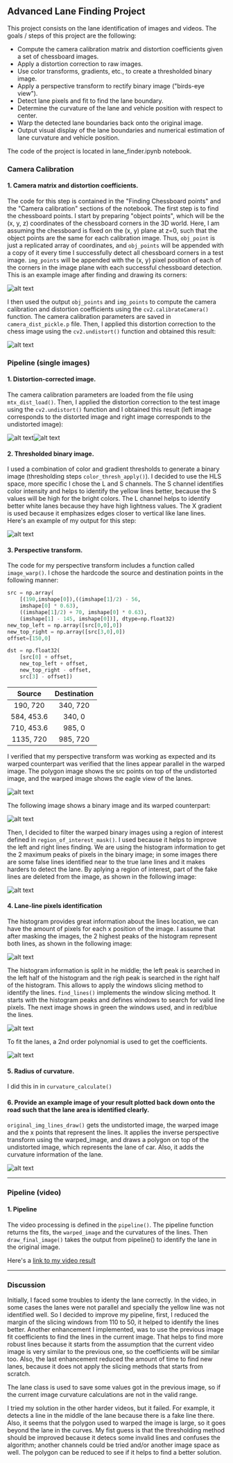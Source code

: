## Advanced Lane Finding Project

This project consists on the lane identification of images and videos. The goals / steps of this project are the following:

* Compute the camera calibration matrix and distortion coefficients given a set of chessboard images.
* Apply a distortion correction to raw images.
* Use color transforms, gradients, etc., to create a thresholded binary image.
* Apply a perspective transform to rectify binary image ("birds-eye view").
* Detect lane pixels and fit to find the lane boundary.
* Determine the curvature of the lane and vehicle position with respect to center.
* Warp the detected lane boundaries back onto the original image.
* Output visual display of the lane boundaries and numerical estimation of lane curvature and vehicle position.

[//]: # (Image References)

[image1]: ./output_images/chessboard_corners.jpg "Chess board corners"
[image2]: ./output_images/undistorted_calibration.png "Undistorted chessboard"
[image3]: ./output_images/distorted_test_image.png "Distorted test image"
[image4]: ./output_images/undistorted_test_image.png "Undistorted test image"
[image5]: ./output_images/gradient_applied.png "Gradient applied"
[image6]: ./output_images/warped_img.png "Warped image"
[image7]: ./output_images/binary_warped_img.png "Binary Warped image"
[image8]: ./output_images/masked_image.png "Masked Warped image"
[image9]: ./output_images/histogram_example.png "Histogram"
[image10]: ./output_images/lanes.png "Lanes Identification"
[image11]: ./output_images/lanes_1.png "Lanes 1 Identification"
[image12]: ./output_images/final_img.png "Final image"
[video1]: ./project_video_lanes.mp4 "Video"

The code of the project is located in lane_finder.ipynb notebook.
### Camera Calibration

#### 1. Camera matrix and distortion coefficients.

The code for this step is contained in the "Finding Chessboard points" and the "Camera calibration" sections of the notebook.
The first step is to find the chessboard points. I start by preparing "object points", which will be the (x, y, z) coordinates of the chessboard corners in the 3D world.  Here, I am assuming the chessboard is fixed on the (x, y) plane at z=0, such that the object points are the same for each calibration image.  Thus, `obj_point` is just a replicated array of coordinates, and `obj_points` will be appended with a copy of it every time I successfully detect all chessboard corners in a test image.  `img_points` will be appended with the (x, y) pixel position of each of the corners in the image plane with each successful chessboard detection. This is an example image after finding and drawing its corners:

![alt text][image1]

I then used the output `obj_points` and `img_points` to compute the camera calibration and distortion coefficients using the `cv2.calibrateCamera()` function. The camera calibration parameters are saved in `camera_dist_pickle.p` file. Then, I applied this distortion correction to the chess image using the `cv2.undistort()` function and obtained this result: 

![alt text][image2]

### Pipeline (single images)

#### 1. Distortion-corrected image.

The camera calibration parameters are loaded from the file using `mtx_dist_load()`. Then, I applied the distortion correction to the test image using the `cv2.undistort()` function and I obtained this result (left image corresponds to the distorted image and right image corresponds to the undistorted image):

![alt text][image3]![alt text][image4]

#### 2. Thresholded binary image.

I used a combination of color and gradient thresholds to generate a binary image (thresholding steps `color_thresh_apply()`).
I decided to use the HLS space, more specific I chose the L and S channels. The S channel identifies color intensity and helps to identify the yellow lines better, because the S values will be high for the bright colors. The L channel helps to identify better white lanes because they have high lightness values. The X gradient is used because it emphasizes edges closer to vertical like lane lines. Here's an example of my output for this step:

![alt text][image5]

#### 3. Perspective transform.

The code for my perspective transform includes a function called `image_warp()`.  I chose the hardcode the source and destination points in the following manner:

```python
src = np.array(
	[(190,imshape[0]),((imshape[1]/2) - 56,
	imshape[0] * 0.63),
	((imshape[1]/2) + 70, imshape[0] * 0.63),
	(imshape[1] - 145, imshape[0])], dtype=np.float32)
new_top_left = np.array([src[0,0],0])
new_top_right = np.array([src[3,0],0])
offset=[150,0]

dst = np.float32(
	[src[0] + offset,
	new_top_left + offset,
	new_top_right - offset,
	src[3] - offset])
```

| Source        | Destination   | 
|:-------------:|:-------------:| 
| 190, 720      | 340, 720      | 
| 584, 453.6    | 340, 0        |
| 710, 453.6    | 985, 0        |
| 1135, 720     | 985, 720      |

I verified that my perspective transform was working as expected and its warped counterpart was verified that the lines appear parallel in the warped image. The polygon image shows the src points on top of the undistorted image, and the warped image shows the eagle view of the lanes.

![alt text][image6]

The following image shows a binary image and its warped counterpart:

![alt text][image7]

Then, I decided to filter the warped binary images using a region of interest defined in `region_of_interest_mask()`. I used because it helps to improve the left and right lines finding. We are using the histogram information to get the 2 maximum peaks of pixels in the binary image; in some images there are some false lines identified near to the true lane lines and it makes harders to detect the lane. By aplying a region of interest, part of the fake lines are deleted from the image, as shown in the following image:

![alt text][image8]

#### 4. Lane-line pixels identification

The histogram provides great information about the lines location, we can have the amount of pixels for each x position of the image. I assume that after masking the images, the 2 highest peaks of the histogram represent both lines, as shown in the following image:

![alt text][image9]

The histogram information is split in he middle; the left peak is searched in the left half of the histogram and the righ peak is searched in the right half of the histogram. This allows to apply the windows slicing method to identify the lines. `find_lines()` implements the window slicing method. It starts with the histogram peaks and defines windows to search for valid line pixels. The next image shows in green the windows used, and in red/blue the lines.

![alt text][image10]

To fit the lanes, a 2nd order polynomial is used to get the coefficients.

![alt text][image11]

#### 5. Radius of curvature.

I did this in in `curvature_calculate()`

#### 6. Provide an example image of your result plotted back down onto the road such that the lane area is identified clearly.

`original_img_lines_draw()` gets the undistorted image, the warped image and the x points that represent the lines. It applies the inverse perspective transform using the warped_image, and draws a polygon on top of the undistorted image, which represents the lane of car. Also, it adds the curvature information of the lane.

![alt text][image12]

---

### Pipeline (video)

#### 1. Pipeline

The video processing is defined in the `pipeline()`. The pipeline function returns the fits, the `warped_image` and the curvatures of the lines. Then `draw_final_image()` takes the output from pipeline() to identify the lane in the original image.

Here's a [link to my video result](./project_video_lanes.mp4)

---

### Discussion

Initially, I faced some troubles to identy the lane correctly. In the video, in some cases the lanes were not parallel and specially the yellow line was not identified well. So I decided to improve my pipeline, first, I reduced the margin of the slicing windows from 110 to 50, it helped to identify the lines better. Another enhancement I implemented, was to use the previous image fit coefficients to find the lines in the current image. That helps to find more robust lines because it starts from the assumption that the current video image is very similar to the previous one, so the coefficients will be similar too. Also, the last enhancement reduced the amount of time to find new lanes, because it does not apply the slicing methods that starts from scratch.

The lane class is used to save some values got in the previous image, so if the current image curvature calculations are not in the valid range.

I tried my solution in the other harder videos, but it failed. For example, it detects a line in the middle of the lane because there is a fake line there. Also, it seems that the polygon used to warped the image is large, so it goes beyond the lane in the curves. My fist guess is that the thresholding method should be improved because it detecs some invalid lines and confuses the algorithm; another channels could be tried and/or another image space as well. The polygon can be reduced to see if it helps to find a better solution.
